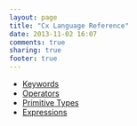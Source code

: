 ```yaml
---
layout: page
title: "Cx Language Reference"
date: 2013-11-02 16:07
comments: true
sharing: true
footer: true
---
```


* [Keywords](cx-keywords.html)
* [Operators](cx-operators.html)
* [Primitive Types](cx-ptypes.html)
* [Expressions](cx-expr.html)